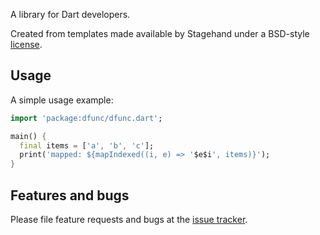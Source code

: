 A library for Dart developers.

Created from templates made available by Stagehand under a BSD-style
[license](https://github.com/dart-lang/stagehand/blob/master/LICENSE).

## Usage

A simple usage example:

```dart
import 'package:dfunc/dfunc.dart';

main() {
  final items = ['a', 'b', 'c'];
  print('mapped: ${mapIndexed((i, e) => '$e$i', items)}');
}
```

## Features and bugs

Please file feature requests and bugs at the [issue tracker][tracker].

[tracker]: https://github.com/ookami-kb/dfunc/issues
